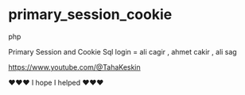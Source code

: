 # primary_session_cookie
 php 

Primary Session and Cookie
Sql login = ali cagir , ahmet cakir , ali sag


https://www.youtube.com/@TahaKeskin


❤❤❤ I hope I helped ❤❤❤